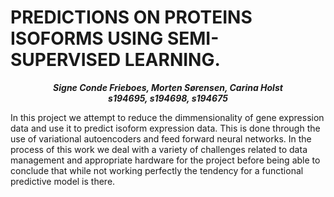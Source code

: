 # PREDICTIONS ON PROTEINS ISOFORMS USING SEMI-SUPERVISED LEARNING.
*<div align="center"><b> Signe Conde Frieboes, Morten Sørensen, Carina Holst </b></div>*
*<div align="center"><b> s194695, s194698, s194675 </b></div>*

In this project we attempt to reduce the dimmensionality of gene expression data and use it to predict isoform expression data. This is done through the use of variational autoencoders and feed forward neural networks. In the process of this work we deal with a variety of challenges related to data management and appropriate hardware for the project before being able to conclude that while not working perfectly the tendency for a functional predictive model is there.

